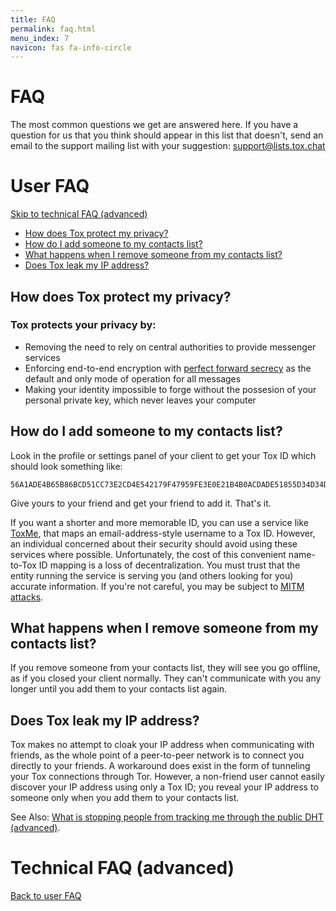 ```yaml
---
title: FAQ
permalink: faq.html
menu_index: 7
navicon: fas fa-info-circle
---
```


# FAQ

The most common questions we get are answered here. If you have a
question for us that you think should appear in this list that doesn't,
send an email to the support mailing list with your
suggestion: [support@lists.tox.chat](mailto:support@lists.tox.chat)

# User FAQ
[Skip to technical FAQ (advanced)](#technical-faq-advanced)

-   [How does Tox protect my privacy?](#how-does-tox-protect-my-privacy)
-   [How do I add someone to my contacts list?](#how-do-i-add-someone-to-my-contacts-list)
-   [What happens when I remove someone from my contacts list?](#what-happens-when-i-remove-someone-from-my-contacts-list)
-   [Does Tox leak my IP address?](#does-tox-leak-my-ip-address)

## How does Tox protect my privacy?

### Tox protects your privacy by:
-   Removing the need to rely on central authorities to provide messenger services
-   Enforcing end-to-end encryption
with [perfect forward secrecy](https://en.wikipedia.org/wiki/Forward_secrecy)
as the default and only mode of operation for all messages
-   Making your identity impossible to forge without the possesion of your
personal private key, which never leaves your computer

## How do I add someone to my contacts list?

Look in the profile or settings panel of your client to get your Tox ID
which should look something like:

    56A1ADE4B65B86BCD51CC73E2CD4E542179F47959FE3E0E21B4B0ACDADE51855D34D34D37CB5

Give yours to your friend and get your friend to add it. That's it.

If you want a shorter and more memorable ID, you can use a service
like [ToxMe](https://toxme.io/), that maps an 
email-address-style username to a Tox ID. However, an individual
concerned about their security should avoid using these services
where possible. Unfortunately, the cost of this convenient name-to-Tox ID
mapping is a loss of decentralization. You must trust that the entity
running the service is serving you (and others looking for you) accurate
information. If you're not careful, you may be subject
to [MITM attacks](https://en.wikipedia.org/wiki/Man-in-the-middle_attack).

## What happens when I remove someone from my contacts list?

If you remove someone from your contacts list, they will see you go
offline, as if you closed your client normally. They can't communicate
with you any longer until you add them to your contacts list again.

## Does Tox leak my IP address?

Tox makes no attempt to cloak your IP address when communicating with
friends, as the whole point of a peer-to-peer network is to connect you
directly to your friends. A workaround does exist in the form of tunneling
your Tox connections through Tor. However, a non-friend user cannot easily
discover your IP address using only a Tox ID; you reveal your IP address
to someone only when you add them to your contacts list.

See Also: [What is stopping people from tracking me through the public DHT (advanced)](#tox-tracking-dht).

# Technical FAQ (advanced)
[Back to user FAQ](#user-faq)

